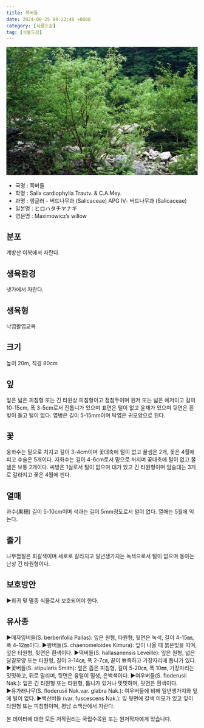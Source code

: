 ```yaml
---
title: 쪽버들
date: 2024-08-25 04:22:48 +0800
category: [식물도감]
tag: [식물도감]
---
```




![쪽버들](/assets/img/fileUpload/plants/basic/Salicaceae/Salix/16868/1_th2.JPG)
- 국명 : 쪽버들
- 학명 : Salix cardiophylla Trautv. & C.A.Mey.
- 과명 : 앵글러 - 버드나무과 (Salicaceae) APG Ⅳ- 버드나무과 (Salicaceae)
- 일본명 : ヒロハタチヤナギ
- 영문명 : Maximowicz’s willow


## 분포
계방산 이북에서 자란다.
## 생육환경
냇가에서 자란다.
## 생육형
낙엽활엽교목
## 크기
높이 20m, 직경 80cm
## 잎
잎은 넓은 피침형 또는 긴 타원상 피침형이고 점첨두이며 원저 또는 넓은 예저이고 길이 10-15cm, 폭 3-5cm로서 잔톱니가 있으며 표면은 털이 없고 윤채가 있으며 뒷면은 흰빛이 돌고 털이 없다. 엽병은 길이 5-15mm이며 탁엽은 귀모양으로 된다.
## 꽃
웅화수는 밑으로 처지고 길이 3-4cm이며 꽃대축에 털이 없고 꿀샘은 2개, 꽃은 4월에 피고 수술은 5개이다. 자화수는 길이 4-6cm로서 밑으로 처지며 꽃대축에 털이 없고 꿀샘은 보통 2개이다. 씨방은 1실로서 털이 없으며 대가 있고 긴 타원형이며 암술대는 3개로 갈라지고 꽃은 4월에 핀다.
## 열매
과수(果穗) 길이 5-10cm이며 삭과는 길이 5mm정도로서 털이 없다. 열매는 5월에 익는다.
## 줄기
나무껍질은 회갈색이며 세로로 갈라지고 일년생가지는 녹색으로서 털이 없으며 동아는 난상 긴 타원형이다.
## 보호방안
▶희귀 및 멸종 식물로서 보호되어야 한다.
## 유사종
▶매자잎버들(S. berberifolia Pallas): 잎은 원형, 타원형, 뒷면은 녹색, 길이 4-15㎜, 폭 4-12㎜이다. 
▶왕버들(S. chaenomeloides Kimura): 잎이 나올 때 붉은빛을 띠며, 잎은 타원형, 뒷면은 흰색이다. 
▶떡버들(S. hallasanensis Leveille): 잎은 원형, 넓은 달걀모양 또는 타원형, 길이 3-14㎝, 폭 2-7㎝, 끝이 뾰족하고 가장자리에 톱니가 있다. 
▶꽃버들(S. stipularis Smith): 잎은 좁은 피침형, 길이 5-20㎝, 폭 10㎜, 가장자리는 밋밋하고, 뒤로 말리며, 뒷면은 융털이 밀생, 은백색이다. 
▶여우버들(S. floderusii Nak.): 잎은 긴 타원형 또는 타원형, 톱니가 있거나 밋밋하며, 뒷면은 흰색이다.    
▶유가래나무(S. floderusii Nak.var. glabra Nak.):  여우버들에 비해 일년생가지와 잎에 털이 없다. 
▶백산버들 (var. fuscescens Nak.): 잎 뒷면에 갈색 미모가 있고 잎이 타원형 또는 피침형이며, 평남 소백산에서 자란다.






본 데이터에 대한 모든 저작권리는 국립수목원 또는 원저작자에게 있습니다.
